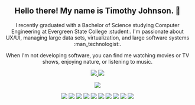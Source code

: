 <h2 align="center">Hello there! My name is Timothy Johnson. 👋</h2>
<p align="center">I recently graduated with a Bachelor of Science studying Computer Engineering at Evergreen State College :student:. I'm passionate about UX/UI, managing large data sets, virtualization, and large software systems :man_technologist:.</p>
<p align="center">When I'm not developing software, you can find me watching movies or TV shows, enjoying nature, or listening to music.</p>

<p align=center>
  <a href="https://github.com/MrTimmyJ">
    <img src="https://badges.pufler.dev/visits/MrTimmyJ/MrTimmyJ?style=flat-square&color=black&logo=github">
  </a>
  <a href="https://github.com/MrTimmyJ?tab=repositories">
    <img src="https://badges.pufler.dev/repos/MrTimmyJ?style=flat-square&color=black&logo=github">
  </a>
</p>
<p align="center">
<a href="https://github.com/MrTimmyJ"><img src="https://img.shields.io/github/followers/MrTimmyJ?style=social"></a>
</p>

<p align="center">
  <img src="https://img.shields.io/badge/LANGUAGES-blue">
  <img src="https://img.shields.io/badge/JAVA-grey">
  <img src="https://img.shields.io/badge/C-grey">
  <img src="https://img.shields.io/badge/C-Sharp-grey">
  <img src="https://img.shields.io/badge/Python-grey">
  <img src="https://img.shields.io/badge/HTML/CSS/JavaScript-grey">
  <img src="https://img.shields.io/badge/SQL-grey">
  <img src="https://img.shields.io/badge/Visual-Basic-grey">
  <img src="https://img.shields.io/badge/GDScript-grey">
  <img src="https://img.shields.io/badge/Rust-grey"> 
</p>

<!--p align=center>  
  <img align=center src="https://github-readme-stats.vercel.app/api?username=MrTimmyJ&show_icons=true&theme=radical">
</p-->
